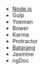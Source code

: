 * [Node.js](https://nodejs.org/download/)
* Gulp
* Yoeman 
* Bower 
* Karma 
* Protractor 
* [Batarang](https://chrome.google.com/webstore/detail/angularjs-batarang/ighdmehidhipcmcojjgiloacoafjmpfk?hl=en) 
* Jasmine
* ngDoc 
